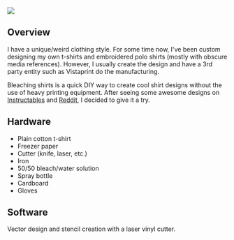 <img src="http://niftyhedgehog.com/bleach-shirts/images/embroidered.jpg">

## Overview
I have a unique/weird clothing style. For some time now, I've been custom designing my own t-shirts and embroidered polo shirts (mostly with obscure media references). However, I usually create the design and have a 3rd party entity such as Vistaprint do the manufacturing.

Bleaching shirts is a quick DIY way to create cool shirt designs without the use of heavy printing equipment. After seeing some awesome designs on [Instructables](http://www.instructables.com/id/T-shirt-Designs-with-Stencils-and-Bleach/) and [Reddit](http://www.reddit.com/r/bleachshirts/), I decided to give it a try.

## Hardware
* Plain cotton t-shirt
* Freezer paper
* Cutter (knife, laser, etc.)
* Iron
* 50/50 bleach/water solution
* Spray bottle
* Cardboard
* Gloves

## Software
Vector design and stencil creation with a laser vinyl cutter.
